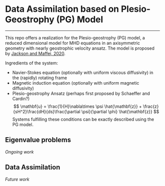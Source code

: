 # Data Assimilation based on Plesio-Geostrophy (PG) Model

---

This repo offers a realization for the Plesio-geostrophy (PG) model, a reduced dimensional model for MHD equations in an axisymmetric geometry with nearly geostrophic velocity ansatz. The model is proposed by [Jackson and Maffei, 2020](https://doi.org/10.1098/rspa.2020.0513).

Ingredients of the system:
- Navier-Stokes equation (optionally with uniform viscous diffusivity) in the (rapidly) rotating frame
- Magnetic induction equation (optionally with uniform magnetic diffusivity)
- Plesio-geostrophy Ansatz (perhaps first proposed by Schaeffer and Cardin?)
$$
\mathbf{u} = \frac{1}{H}\nabla\times \psi \hat{\mathbf{z}} + \frac{z}{sH^2}\frac{dH}{ds}\frac{\partial \psi}{\partial \phi} \hat{\mathbf{z}}
$$
Systems fulfilling these conditions can be exactly described using the PG model.

## Eigenvalue problems

*Ongoing work*

## Data Assimilation

*Future work*

